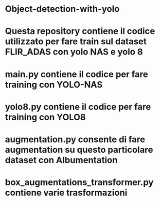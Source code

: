 # Object-detection-with-yolo
# Questa repository contiene il codice utilizzato per fare train sul dataset FLIR_ADAS con yolo NAS e yolo 8
# main.py contiene il codice per fare training con YOLO-NAS
# yolo8.py contiene il codice per fare training con YOLO8
# augmentation.py consente di fare augmentation su questo particolare dataset con Albumentation
# box_augmentations_transformer.py contiene varie trasformazioni
